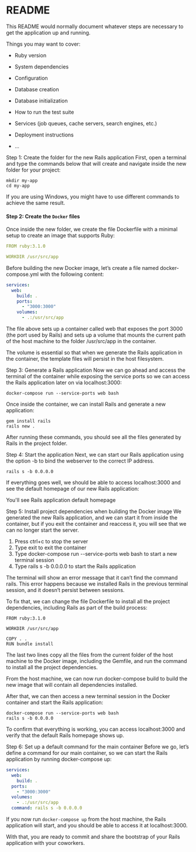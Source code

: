 # README

This README would normally document whatever steps are necessary to get the
application up and running.

Things you may want to cover:

* Ruby version

* System dependencies

* Configuration

* Database creation

* Database initialization

* How to run the test suite

* Services (job queues, cache servers, search engines, etc.)

* Deployment instructions

* ...


Step 1: Create the folder for the new Rails application
First, open a terminal and type the commands below that will create and navigate inside the new folder for your project:
```shell
mkdir my-app
cd my-app
```

If you are using Windows, you might have to use different commands to achieve the same result.

#### Step 2: Create the `Docker` files

Once inside the new folder, we create the file Dockerfile with a minimal setup to create an image that supports Ruby:

```yaml
FROM ruby:3.1.0

WORKDIR /usr/src/app
```

Before building the new Docker image, let’s create a file named docker-compose.yml with the following content:

```yaml
services:
  web:
    build: .
    ports:
      - "3000:3000"
    volumes:
      - .:/usr/src/app
```

The file above sets up a container called web that exposes the port 3000 (the port used by Rails) and sets up a volume that mounts the current path of the host machine to the folder /usr/src/app in the container.

The volume is essential so that when we generate the Rails application in the container, the template files will persist in the host filesystem.

Step 3: Generate a Rails application
Now we can go ahead and access the terminal of the container while exposing the service ports so we can access the Rails application later on via localhost:3000:
```shell
docker-compose run --service-ports web bash
```

Once inside the container, we can install Rails and generate a new application:

```shell
gem install rails
rails new .
```

After running these commands, you should see all the files generated by Rails in the project folder.

Step 4: Start the application
Next, we can start our Rails application using the option -b to bind the webserver to the correct IP address.
```shell
rails s -b 0.0.0.0
```

If everything goes well, we should be able to access localhost:3000 and see the default homepage of our new Rails application:

You'll see Rails application default homepage

Step 5: Install project dependencies when building the Docker image
We generated the new Rails application, and we can start it from inside the container, but if you exit the container and reaccess it, you will see that we can no longer start the server.

1. Press ctrl+c to stop the server
2. Type exit to exit the container
3. Type docker-compose run --service-ports web bash to start a new terminal session
4. Type rails s -b 0.0.0.0 to start the Rails application

The terminal will show an error message that it can’t find the command rails. This error happens because we installed Rails in the previous terminal session, and it doesn’t persist between sessions.

To fix that, we can change the file Dockerfile to install all the project dependencies, including Rails as part of the build process:

```shell
FROM ruby:3.1.0

WORKDIR /usr/src/app

COPY . .
RUN bundle install
```

The last two lines copy all the files from the current folder of the host machine to the Docker image, including the Gemfile, and run the command to install all the project dependencies.

From the host machine, we can now run docker-compose build to build the new image that will contain all dependencies installed.

After that, we can then access a new terminal session in the Docker container and start the Rails application:
```shell
docker-compose run --service-ports web bash
rails s -b 0.0.0.0
```

To confirm that everything is working, you can access localhost:3000 and verify that the default Rails homepage shows up.

Step 6: Set up a default command for the main container
Before we go, let’s define a command for our main container, so we can start the Rails application by running docker-compose up:
```yaml
services:
  web:
    build: .
  ports:
    - "3000:3000"
  volumes:
    - .:/usr/src/app
  command: rails s -b 0.0.0.0

```

If you now run `docker-compose up` from the host machine, the Rails application will start, and you should be able to access it at localhost:3000.

With that, you are ready to commit and share the bootstrap of your Rails application with your coworkers.
